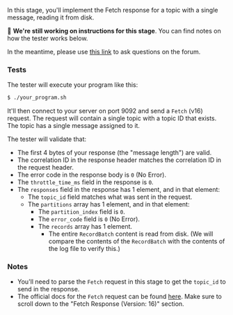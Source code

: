 In this stage, you'll implement the Fetch response for a topic with a single message, reading it from disk.

🚧 **We're still working on instructions for this stage**. You can find notes on how the tester works below.

In the meantime, please use
[this link](https://forum.codecrafters.io/new-topic?category=Challenges&tags=challenge%3Akafka&title=Question+about+eg2%3A+Fetch+single+message+from+disk&body=%3Cyour+question+here%3E)
to ask questions on the forum.

### Tests

The tester will execute your program like this:

```bash
$ ./your_program.sh
```

It'll then connect to your server on port 9092 and send a `Fetch` (v16) request. The request will contain a single topic with a topic ID that exists. The topic has a single message assigned to it.

The tester will validate that:

- The first 4 bytes of your response (the "message length") are valid.
- The correlation ID in the response header matches the correlation ID in the request header.
- The error code in the response body is `0` (No Error).
- The `throttle_time_ms` field in the response is `0`.
- The `responses` field in the response has 1 element, and in that element:
  - The `topic_id` field matches what was sent in the request.
  - The `partitions` array has 1 element, and in that element:
    - The `partition_index` field is `0`.
    - The `error_code` field is `0` (No Error).
    - The `records` array has 1 element.
      - The entire `RecordBatch` content is read from disk. (We will compare the contents of the `RecordBatch` with the contents of the log file to verify this.)

### Notes

- You'll need to parse the `Fetch` request in this stage to get the `topic_id` to send in the response.
- The official docs for the `Fetch` request can be found [here](https://kafka.apache.org/protocol.html#The_Messages_Fetch). Make sure
  to scroll down to the "Fetch Response (Version: 16)" section.